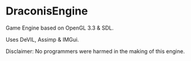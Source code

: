 # DraconisEngine

Game Engine based on OpenGL 3.3 & SDL.

Uses DeVIL, Assimp & IMGui.

Disclaimer: No programmers were harmed in the making of this engine.
